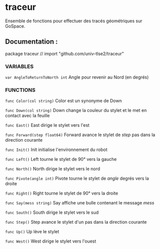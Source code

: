 # traceur

Ensemble de fonctions pour effectuer des tracés géométriques
sur GoSpace.

## Documentation :
package traceur // import "github.com/univ-tlse2/traceur"


### VARIABLES

`var AngleToReturnToNorth int`
    Angle pour revenir au Nord (en degrés)


### FUNCTIONS

`func Color(col string)`
    Color est un synonyme de Down

`func Down(col string)`
    Down change la couleur du stylet et le met en contact avec la feuille

`func East()`
    East dirige le stylet vers l'est

`func Forward(step float64)`
    Forward avance le stylet de _step_ pas dans la direction courante

`func Init()`
    Init initialise l'environnement du robot

`func Left()`
    Left tourne le stylet de 90° vers la gauche

`func North()`
    North dirige le stylet vers le nord

`func Pivote(angle int)`
    Pivote tourne le stylet de _angle_ degrés vers la droite

`func Right()`
    Right tourne le stylet de 90° vers la droite

`func Say(mess string)`
    Say affiche une bulle contenant le message _mess_

`func South()`
    South dirige le stylet vers le sud

`func Step()`
    Step avance le stylet d'un pas dans la direction courante

`func Up()`
    Up lève le stylet

`func West()`
    West dirige le stylet vers l'ouest

